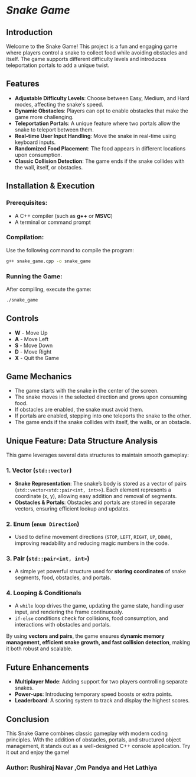 # ***Snake Game***


## Introduction
Welcome to the Snake Game! This project is a fun and engaging game where players control a snake to collect food while avoiding obstacles and itself. The game supports different difficulty levels and introduces teleportation portals to add a unique twist.
## Features
- **Adjustable Difficulty Levels**: Choose between Easy, Medium, and Hard modes, affecting the snake's speed.
- **Dynamic Obstacles**: Players can opt to enable obstacles that make the game more challenging.
- **Teleportation Portals**: A unique feature where two portals allow the snake to teleport between them.
- **Real-time User Input Handling**: Move the snake in real-time using keyboard inputs.
- **Randomized Food Placement**: The food appears in different locations upon consumption.
- **Classic Collision Detection**: The game ends if the snake collides with the wall, itself, or obstacles.
## Installation & Execution
### Prerequisites:

- A C++ compiler (such as **g++** or **MSVC**)
- A terminal or command prompt

### Compilation:

Use the following command to compile the program:
```bash
g++ snake_game.cpp -o snake_game
```
### Running the Game:

After compiling, execute the game:
```bash
./snake_game
```
## Controls

- **W** - Move Up
- **A** - Move Left
- **S** - Move Down
- **D** - Move Right
- **X** - Quit the Game
## Game Mechanics

- The game starts with the snake in the center of the screen.
- The snake moves in the selected direction and grows upon consuming food.
- If obstacles are enabled, the snake must avoid them.
- If portals are enabled, stepping into one teleports the snake to the other.
- The game ends if the snake collides with itself, the walls, or an obstacle.
## Unique Feature: Data Structure Analysis

This game leverages several data structures to maintain smooth gameplay:

### **1. Vector (`std::vector`)**

- **Snake Representation**: The snake’s body is stored as a vector of pairs (`std::vector<std::pair<int, int>>`). Each element represents a coordinate (x, y), allowing easy addition and removal of segments.
- **Obstacles & Portals**: Obstacles and portals are stored in separate vectors, ensuring efficient lookup and updates.

### **2. Enum (`enum Direction`)**

- Used to define movement directions (`STOP`, `LEFT`, `RIGHT`, `UP`, `DOWN`), improving readability and reducing magic numbers in the code.

### **3. Pair (`std::pair<int, int>`)**

- A simple yet powerful structure used for **storing coordinates** of snake segments, food, obstacles, and portals.

### **4. Looping & Conditionals**

- A `while` loop drives the game, updating the game state, handling user input, and rendering the frame continuously.
- `if-else` conditions check for collisions, food consumption, and interactions with obstacles and portals.

By using **vectors and pairs**, the game ensures **dynamic memory management, efficient snake growth, and fast collision detection**, making it both robust and scalable.

## Future Enhancements

- **Multiplayer Mode**: Adding support for two players controlling separate snakes.
- **Power-ups**: Introducing temporary speed boosts or extra points.
- **Leaderboard**: A scoring system to track and display the highest scores.
## Conclusion

This Snake Game combines classic gameplay with modern coding principles. With the addition of obstacles, portals, and structured object management, it stands out as a well-designed C++ console application. Try it out and enjoy the game!
### **Author**: Rushiraj Navar ,Om Pandya and Het Lathiya